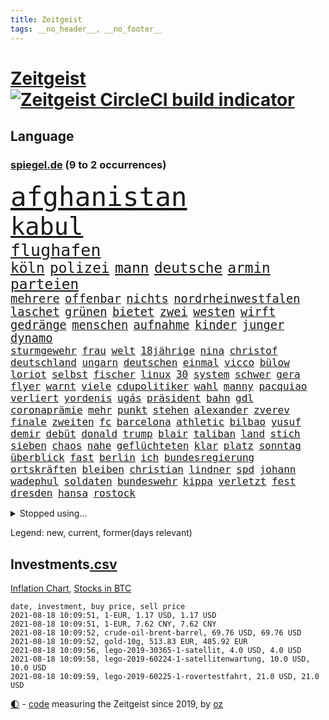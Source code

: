 ```yaml
---
title: Zeitgeist
tags: __no_header__, __no_footer__
---
```


# [Zeitgeist](https://oliz.io/zeitgeist/) [![Zeitgeist CircleCI build indicator](https://circleci.com/gh/ooz/zeitgeist.svg?style=shield)](https://circleci.com/gh/ooz/zeitgeist)

## Language

<h3><a href="https://www.spiegel.de" target="_blank">spiegel.de</a> (9 to 2 occurrences)</h3>
<p style="font-family:monospace">
<span style="font-size:32pt"><a href="news_links.html#afghanistan" class="current">afghanistan</a></span>
<br>
<span style="font-size:29pt"><a href="news_links.html#kabul" class="current">kabul</a></span>
<br>
<span style="font-size:20pt"><a href="news_links.html#flughafen" class="current">flughafen</a></span>
<br>
<span style="font-size:17pt"><a href="news_links.html#köln" class="current">köln</a></span>
<span style="font-size:17pt"><a href="news_links.html#polizei" class="current">polizei</a></span>
<span style="font-size:17pt"><a href="news_links.html#mann" class="current">mann</a></span>
<span style="font-size:17pt"><a href="news_links.html#deutsche" class="current">deutsche</a></span>
<span style="font-size:17pt"><a href="news_links.html#armin" class="current">armin</a></span>
<span style="font-size:17pt"><a href="news_links.html#parteien" class="current">parteien</a></span>
<br>
<span style="font-size:14pt"><a href="news_links.html#mehrere" class="current">mehrere</a></span>
<span style="font-size:14pt"><a href="news_links.html#offenbar" class="current">offenbar</a></span>
<span style="font-size:14pt"><a href="news_links.html#nichts" class="current">nichts</a></span>
<span style="font-size:14pt"><a href="news_links.html#nordrheinwestfalen" class="current">nordrheinwestfalen</a></span>
<span style="font-size:14pt"><a href="news_links.html#laschet" class="current">laschet</a></span>
<span style="font-size:14pt"><a href="news_links.html#grünen" class="current">grünen</a></span>
<span style="font-size:14pt"><a href="news_links.html#bietet" class="current">bietet</a></span>
<span style="font-size:14pt"><a href="news_links.html#zwei" class="current">zwei</a></span>
<span style="font-size:14pt"><a href="news_links.html#westen" class="current">westen</a></span>
<span style="font-size:14pt"><a href="news_links.html#wirft" class="current">wirft</a></span>
<span style="font-size:14pt"><a href="news_links.html#gedränge" class="current">gedränge</a></span>
<span style="font-size:14pt"><a href="news_links.html#menschen" class="current">menschen</a></span>
<span style="font-size:14pt"><a href="news_links.html#aufnahme" class="current">aufnahme</a></span>
<span style="font-size:14pt"><a href="news_links.html#kinder" class="current">kinder</a></span>
<span style="font-size:14pt"><a href="news_links.html#junger" class="current">junger</a></span>
<span style="font-size:14pt"><a href="news_links.html#dynamo" class="current">dynamo</a></span>
<br>
<span style="font-size:12pt"><a href="news_links.html#sturmgewehr" class="current">sturmgewehr</a></span>
<span style="font-size:12pt"><a href="news_links.html#frau" class="current">frau</a></span>
<span style="font-size:12pt"><a href="news_links.html#welt" class="current">welt</a></span>
<span style="font-size:12pt"><a href="news_links.html#18jährige" class="current">18jährige</a></span>
<span style="font-size:12pt"><a href="news_links.html#nina" class="new">nina</a></span>
<span style="font-size:12pt"><a href="news_links.html#christof" class="new">christof</a></span>
<span style="font-size:12pt"><a href="news_links.html#deutschland" class="current">deutschland</a></span>
<span style="font-size:12pt"><a href="news_links.html#ungarn" class="current">ungarn</a></span>
<span style="font-size:12pt"><a href="news_links.html#deutschen" class="current">deutschen</a></span>
<span style="font-size:12pt"><a href="news_links.html#einmal" class="current">einmal</a></span>
<span style="font-size:12pt"><a href="news_links.html#vicco" class="new">vicco</a></span>
<span style="font-size:12pt"><a href="news_links.html#bülow" class="current">bülow</a></span>
<span style="font-size:12pt"><a href="news_links.html#loriot" class="new">loriot</a></span>
<span style="font-size:12pt"><a href="news_links.html#selbst" class="current">selbst</a></span>
<span style="font-size:12pt"><a href="news_links.html#fischer" class="current">fischer</a></span>
<span style="font-size:12pt"><a href="news_links.html#linux" class="new">linux</a></span>
<span style="font-size:12pt"><a href="news_links.html#30" class="current">30</a></span>
<span style="font-size:12pt"><a href="news_links.html#system" class="current">system</a></span>
<span style="font-size:12pt"><a href="news_links.html#schwer" class="current">schwer</a></span>
<span style="font-size:12pt"><a href="news_links.html#gera" class="new">gera</a></span>
<span style="font-size:12pt"><a href="news_links.html#flyer" class="new">flyer</a></span>
<span style="font-size:12pt"><a href="news_links.html#warnt" class="current">warnt</a></span>
<span style="font-size:12pt"><a href="news_links.html#viele" class="current">viele</a></span>
<span style="font-size:12pt"><a href="news_links.html#cdupolitiker" class="current">cdupolitiker</a></span>
<span style="font-size:12pt"><a href="news_links.html#wahl" class="current">wahl</a></span>
<span style="font-size:12pt"><a href="news_links.html#manny" class="new">manny</a></span>
<span style="font-size:12pt"><a href="news_links.html#pacquiao" class="new">pacquiao</a></span>
<span style="font-size:12pt"><a href="news_links.html#verliert" class="current">verliert</a></span>
<span style="font-size:12pt"><a href="news_links.html#yordenis" class="new">yordenis</a></span>
<span style="font-size:12pt"><a href="news_links.html#ugás" class="new">ugás</a></span>
<span style="font-size:12pt"><a href="news_links.html#präsident" class="current">präsident</a></span>
<span style="font-size:12pt"><a href="news_links.html#bahn" class="current">bahn</a></span>
<span style="font-size:12pt"><a href="news_links.html#gdl" class="current">gdl</a></span>
<span style="font-size:12pt"><a href="news_links.html#coronaprämie" class="new">coronaprämie</a></span>
<span style="font-size:12pt"><a href="news_links.html#mehr" class="current">mehr</a></span>
<span style="font-size:12pt"><a href="news_links.html#punkt" class="current">punkt</a></span>
<span style="font-size:12pt"><a href="news_links.html#stehen" class="current">stehen</a></span>
<span style="font-size:12pt"><a href="news_links.html#alexander" class="current">alexander</a></span>
<span style="font-size:12pt"><a href="news_links.html#zverev" class="current">zverev</a></span>
<span style="font-size:12pt"><a href="news_links.html#finale" class="current">finale</a></span>
<span style="font-size:12pt"><a href="news_links.html#zweiten" class="current">zweiten</a></span>
<span style="font-size:12pt"><a href="news_links.html#fc" class="current">fc</a></span>
<span style="font-size:12pt"><a href="news_links.html#barcelona" class="current">barcelona</a></span>
<span style="font-size:12pt"><a href="news_links.html#athletic" class="new">athletic</a></span>
<span style="font-size:12pt"><a href="news_links.html#bilbao" class="new">bilbao</a></span>
<span style="font-size:12pt"><a href="news_links.html#yusuf" class="new">yusuf</a></span>
<span style="font-size:12pt"><a href="news_links.html#demir" class="new">demir</a></span>
<span style="font-size:12pt"><a href="news_links.html#debüt" class="current">debüt</a></span>
<span style="font-size:12pt"><a href="news_links.html#donald" class="current">donald</a></span>
<span style="font-size:12pt"><a href="news_links.html#trump" class="current">trump</a></span>
<span style="font-size:12pt"><a href="news_links.html#blair" class="new">blair</a></span>
<span style="font-size:12pt"><a href="news_links.html#taliban" class="current">taliban</a></span>
<span style="font-size:12pt"><a href="news_links.html#land" class="current">land</a></span>
<span style="font-size:12pt"><a href="news_links.html#stich" class="current">stich</a></span>
<span style="font-size:12pt"><a href="news_links.html#sieben" class="current">sieben</a></span>
<span style="font-size:12pt"><a href="news_links.html#chaos" class="current">chaos</a></span>
<span style="font-size:12pt"><a href="news_links.html#nahe" class="current">nahe</a></span>
<span style="font-size:12pt"><a href="news_links.html#geflüchteten" class="current">geflüchteten</a></span>
<span style="font-size:12pt"><a href="news_links.html#klar" class="current">klar</a></span>
<span style="font-size:12pt"><a href="news_links.html#platz" class="current">platz</a></span>
<span style="font-size:12pt"><a href="news_links.html#sonntag" class="current">sonntag</a></span>
<span style="font-size:12pt"><a href="news_links.html#überblick" class="current">überblick</a></span>
<span style="font-size:12pt"><a href="news_links.html#fast" class="current">fast</a></span>
<span style="font-size:12pt"><a href="news_links.html#berlin" class="current">berlin</a></span>
<span style="font-size:12pt"><a href="news_links.html#ich" class="current">ich</a></span>
<span style="font-size:12pt"><a href="news_links.html#bundesregierung" class="current">bundesregierung</a></span>
<span style="font-size:12pt"><a href="news_links.html#ortskräften" class="current">ortskräften</a></span>
<span style="font-size:12pt"><a href="news_links.html#bleiben" class="current">bleiben</a></span>
<span style="font-size:12pt"><a href="news_links.html#christian" class="current">christian</a></span>
<span style="font-size:12pt"><a href="news_links.html#lindner" class="current">lindner</a></span>
<span style="font-size:12pt"><a href="news_links.html#spd" class="current">spd</a></span>
<span style="font-size:12pt"><a href="news_links.html#johann" class="new">johann</a></span>
<span style="font-size:12pt"><a href="news_links.html#wadephul" class="new">wadephul</a></span>
<span style="font-size:12pt"><a href="news_links.html#soldaten" class="current">soldaten</a></span>
<span style="font-size:12pt"><a href="news_links.html#bundeswehr" class="current">bundeswehr</a></span>
<span style="font-size:12pt"><a href="news_links.html#kippa" class="new">kippa</a></span>
<span style="font-size:12pt"><a href="news_links.html#verletzt" class="current">verletzt</a></span>
<span style="font-size:12pt"><a href="news_links.html#fest" class="current">fest</a></span>
<span style="font-size:12pt"><a href="news_links.html#dresden" class="current">dresden</a></span>
<span style="font-size:12pt"><a href="news_links.html#hansa" class="new">hansa</a></span>
<span style="font-size:12pt"><a href="news_links.html#rostock" class="current">rostock</a></span>
</p>
<details>
<summary>Stopped using...</summary>
<p class="former" style="font-size:12pt">
festnahmen(305) schickte(305) versäumnisse(305) atmosphäre(304) besorgt(304) dutzenden(304) liefern(304) bemühungen(303) diskriminiert(303) entdeckte(303) führende(303) influencerin(303) zweifelt(303) geschrieben(302) hinweisen(302) kriminellen(302) überzeugen(302) 110(301) amsterdam(301) blickt(301) eric(301) halle(301) medizin(301) software(301) verweigern(301) überwachung(301) alkohol(300) besetzt(300) dauer(300) finanzaufsicht(300) schadet(300) spielraum(300) witz(300) zahlreicher(300) arbeitgeber(299) bahnhof(299) beschleunigt(299) demonstration(299) deswegen(299) einführen(299) europäischen(299) kandidatin(299) kommunen(299) lautet(299) literatur(299) mysteriöse(299) sex(299) solingen(299) studierenden(299) verwirrung(299) williams(299) zählt(299) anscheinend(298) asiatischen(298) begrenzen(298) dezember(298) eustaaten(298) gerichtshof(298) hebt(298) hotspots(298) lustig(298) parteitag(298) regierungen(298) respekt(298) silicon(298) ultimatum(298) unabhängigkeit(298) verpassen(298) überschattet(298) 5(297) ablauf(297) betreiber(297) coronahilfen(297) ford(297) glimpflich(297) heimlich(297) höchststand(297) persönlichen(297) ronaldo(297) schildert(297) wirecard(297) beispielen(296) bemüht(296) benennen(296) debattiert(296) dementiert(296) echte(296) eindruck(296) emmanuel(296) energien(296) first(296) fließt(296) infizierten(296) kirche(296) kohle(296) lebenslanger(296) leichter(296) macron(296) madrid(296) priester(296) regie(296) schöner(296) summe(296) umstritten(296) ungarns(296) untersuchen(296) usamerikaner(296) wirkte(296) 53(295) anerkennen(295) angestellte(295) arizona(295) awards(295) behinderung(295) co₂(295) d(295) erheblich(295) erscheinen(295) freigestellt(295) fußballs(295) geringer(295) gesunden(295) hungerstreik(295) plätze(295) sexismus(295) steuer(295) umfeld(295) vergleicht(295) wettlauf(295) wälder(295) bischofskonferenz(294) brachen(294) einziehen(294) enttäuscht(294) eugh(294) europäischer(294) gemeinsamen(294) gott(294) islamischer(294) karriereberaterin(294) klimaneutral(294) mancherorts(294) umsetzen(294) ursula(294) wirtschaftsministerium(294) wohnhaus(294) zunehmende(294) 130(293) dubai(293) erfurter(293) erhoben(293) gefängnisstrafe(293) gigantische(293) hauses(293) herrschen(293) härter(293) lkwfahrer(293) rutschen(293) spdpolitikerin(293) überwacht(293) bekanntesten(292) berichterstattung(292) coach(292) eingebrochen(292) f(292) moderator(292) märz(292) okay(292) vorantreiben(292) voraus(292) österreicher(292) 50000(291) atem(291) fernen(291) franzosen(291) infizieren(291) leipziger(291) mörder(291) nahezu(291) unfreiwillig(291) armut(290) crash(290) diego(290) erfurt(290) großbritanniens(290) illegal(290) inszeniert(290) jimmy(290) salzburg(290) spekuliert(290) verpflichtung(290) versuche(290) vorstoß(290) aktiv(289) beteiligt(289) endgültig(289) format(289) gebe(289) gesetze(289) gewaltsamen(289) lehnen(289) noten(289) restaurant(289) rom(289) torhüter(289) versteckt(289) bürgermeisterin(288) gestritten(288) leyen(288) mitgliedschaft(288) on(288) pipeline(288) rechtsaußen(288) regt(288) verwüstungen(288) achten(287) behaupten(287) erkrankung(287) finanzieren(287) forum(287) israels(287) putins(287) verläufen(287) 61(286) 94(286) ausgegeben(286) demokratischen(286) drohe(286) edward(286) fortgesetzt(286) haftstrafen(286) krawallen(286) mieter(286) mitternacht(286) neuwagen(286) verschwand(286) vorsprung(286) weite(286) boom(285) diebstahl(285) historischer(285) image(285) blamage(284) duisburg(284) legendäre(284) nächtliche(284) wahren(284) emails(283) empfohlen(283) erdrutsch(283) filmen(283) garten(283) status(283) eurecht(282) loch(282) organisation(282) ungleich(282) verstößt(282) voraussetzungen(282) 8(281) außenministerium(281) juristisch(281) pflegekräfte(281) ständig(281) tragödie(281) verstanden(281) wach(281) endgültige(280) getragen(280) golden(280) herzen(280) monats(280) präsenzunterricht(280) unregelmäßigkeiten(280) verzichten(280) auftritte(279) bande(279) fragte(279) grünenchef(279) rettete(279) wirtschaftswachstum(279) behalten(278) gemeinsame(278) telefon(278) antonio(277) bewertung(277) bezahlung(277) boykott(277) bruce(277) gefangene(277) nachbar(277) uefa(277) 49(276) bisherigen(276) herz(276) katholischen(276) marx(276) schrecken(276) spektakuläre(276) ute(276) 25000(275) apps(275) beitrag(275) coronaschutz(275) digital(275) erinnerung(275) euaustritt(275) methode(275) projekte(275) em(274) landwirtschaft(274) zuckerberg(274) rasen(273) stimmten(273) verträge(273) heutigen(272) händler(272) mobilfunknetz(272) prescht(272) verfassungsgericht(272) außerhalb(271) besiegen(271) drin(271) erzielte(271) fotografin(271) klassische(271) ruanda(271) überschritten(271) brandenburger(270) bundesamts(270) exberater(270) nötige(270) seltene(270) betrogen(269) enorme(269) erweist(269) s(269) erstochen(268) niedrig(268) stützt(268) dänische(267) frontex(267) jordan(267) umsätze(267) ämter(267) einbrecher(266) museum(266) prognose(266) 76(265) fähigkeiten(265) onlineplattformen(265) verfügbar(265) 30jähriger(264) bartsch(264) cas(264) ertrunken(264) ulrich(264) verbrennungsmotor(264) wuchs(264) boomen(263) football(263) senioren(263) tisch(263) trauern(262) verständnis(261) vorläufig(261) dortmunder(260) zurecht(259) gerieten(258) haustür(258) wechselunterricht(258) mourinho(257) palmer(257) verzögerungen(257) vorschriften(257) schwarzes(256) schätzen(256) härte(255) jones(255) kuriosen(255) sofortige(254) startup(253) wahr(253) plädoyer(252) schieben(252) vorbestraft(252) entlang(251) erlaubte(251) nächstes(250) ausgetragen(249) beworben(249) wirtschaftsleistung(249) laufbahn(247) kenia(246) kehrtwende(245) lauern(245) niedrigen(245) weltmeisterschaft(245) zufällig(245) drohung(244) zoom(244) rakete(243) renommierten(243) armen(242) indiana(242) nebenwirkungen(242) randalierer(242) rückgängig(242) vorfällen(242) delegierten(241) wasserstoff(241) unrealistisch(240) verfassungsbeschwerde(240) begleiter(239) derzeitigen(239) korrigieren(239) krach(239) berufsaussichten(238) gala(238) bundespräsidenten(237) hagen(237) mehren(237) geste(236) erleichtern(235) ausgetreten(234) krawalle(234) tobias(233) mängel(232) verweigerte(232) bundeskabinett(231) nominierungen(230) genial(228) milliardäre(228) transgender(228) rechter(227) aggressiv(226) politischer(225) behindert(223) 15jährige(222) flogen(222) kursiert(222) queere(222) schauspielern(221) trikots(221) 58(220) pérez(219) versinken(219) würzburg(219) hartz(218) ältesten(215) 450(214) abgrund(214) euland(214) matt(214) mitgefühl(213) prominenten(213) curevac(212) saisonende(212) attackierten(211) moralische(211) erneuerbare(210) heidelberg(209) präsent(209) flieger(208) rechtsbruch(207) anfragen(206) geräusche(206) entgehen(205) zurückgenommen(205) ankurbeln(203) fußballspiele(203) beigelegt(202) knappen(201) riskanten(201) fremde(200) niederländer(199) schulabschluss(199) ausbeutung(198) impfnachweis(198) rasche(198) adler(197) ag(197) infos(197) verbrauch(197) willkürlich(197) deine(196) schwacher(195) konzerten(194) burg(192) chloé(192) zhao(192) tübinger(191) verbrenner(190) championship(189) frustrierte(188) stapeln(188) windows(188) dokumentieren(187) eugrenzschutzagentur(186) jenen(186) 00(185) nachbarland(184) vereinbarung(184) palast(183) verweisen(182) lego(181) schuljahr(181) völkermord(181) blockierten(179) lehre(179) schatz(179) neuwahl(177) regelmäßige(177) taucher(177) homeschooling(176) hunden(176) neonazis(175) oscar(174) etappe(173) rudert(173) angemessene(172) rechtmäßig(172) 242(171) apokalypse(170) berücksichtigen(170) flüsse(170) trinkt(170) verschossen(170) ausstellung(168) euskirchen(168) potenziell(168) decken(167) flächendeckende(167) geiselnahme(167) leitfaden(167) v(167) 2035(166) mietern(166) california(165) exklusiv(165) traumberuf(165) überzeugung(163) königs(162) filmt(161) unzureichend(160) jersey(159) lewentz(159) wunden(159) ehrliche(158) exuspräsidenten(156) graben(156) notstand(156) carlos(155) elite(155) inzidenzwerte(155) rodriguez(155) wolken(155) rausch(154) schätzungen(153) längerem(152) aufgenommenes(151) entschuldigte(151) natotruppen(151) unternimmt(151) übernahm(151) goldene(150) recherchiert(150) abbringen(149) todesursache(149) urteile(148) export(147) magen(147) gegenden(145) usrapper(145) ausländischen(144) gebühren(144) rum(144) steuersenkungen(144) verhältnissen(143) regionalen(142) gebildet(140) kriege(140) 13jährigen(139) eingeschlagen(139) ghosn(139) tübingen(139) ökologisch(139) bauarbeiter(138) aufstellung(136) befestigt(136) freiheitsrechte(136) doppelte(135) kündigungen(135) wal(135) beileid(134) free(134) spitzenkandidaten(134) 65jährige(133) exklusive(133) geldgebern(133) strafzinsen(133) platzte(132) tribut(132) ausfahrt(131) fraktionen(131) maskenaffäre(131) maskendeals(131) niederlegen(131) mechanismus(130) verglich(130) deep(129) steffi(129) coronamaskenaffäre(128) tvinterview(128) laufender(127) mitgliedern(126) kleinflugzeug(125) belgische(124) ethikrats(124) kleinflugzeugs(124) pressefreiheit(124) staatsanwälte(123) zypern(123) ostküste(122) realistisch(121) unterschiedliche(119) bumerang(118) proben(118) miriam(116) waffenruhe(115) joseph(114) 2026(113) nachhaltigkeit(113) onlinebanking(113) professionellen(113) radfahren(113) bedankte(112) erdoğans(112) redbullpilot(111) bewältigt(110) gerungen(110) louvre(109) rügt(109) formuliert(108) tunnel(107) mindeststeuer(106) flexibilität(105) ulrike(105) biber(104) graue(104) superreichen(104) überraschungssieger(104) lebensgefährliche(103) rächt(103) wettbewerbsvorteil(103) zidane(103) zinédine(103) lösegeld(102) sturmböen(102) cannes(101) eilen(100) indischen(100) kuh(100) leiteten(100) vereinigung(100) bassist(99) bestreiten(99) homo(99) veto(99) chilenische(98) konkurrent(98) überflutetem(98) ire(96) turnierbeginn(96) klausur(95) entzündete(94) disput(93) zielen(93) verstappens(92) brian(91) peloton(91) steuerreform(91) untergang(91) zusehends(91) menschenrechtsverstöße(90) veraltet(90) annette(89) bedeute(89) faris(89) personalvorstand(89) snowden(89) verrat(89) achtung(88) tragschrauber(88) wettkämpfen(88) güterzug(87) raketenbeschuss(87) freistellen(86) jungunternehmer(86) jüngst(86) raúl(86) reisepass(86) vize(86) chatgruppe(85) cummings(85) florentino(85) höherem(85) übergriff(85) ablösen(84) anfänger(84) heizt(84) kompliment(84) steuererleichterungen(84) formulierungen(83) getroffene(83) jahrelanger(83) matchball(83) netzbetreiber(83) pornografie(83) arbeitern(82) christa(82) messerangreifer(82) missbrauche(82) reinhard(82) uboot(82) vorstände(82) charlotte(81) einschlägig(81) geburtstagsfoto(81) oslo(81) prognostizieren(81) unbezahlt(81) verschrien(81) defektes(80) gaffer(80) krass(80) planten(80) somit(80) startupgründer(80) 235(79) aufgeführt(79) landwirt(79) lohnniveau(79) stürzten(79) zugesagt(79) deuten(78) einfallen(78) eskalierten(78) fünfjahresvertrag(78) trüben(78) schwerste(77) staatstrojaner(77) breitbandausbau(76) coronatief(76) verfassungsgerichts(76) beanstandet(75) lebenslauf(75) strafverfolgung(75) ausgewählt(74) gestanden(74) konzeptkünstler(74) regierungsangaben(74) unbemerkt(74) welpenhandel(74) berücksichtigt(73) gefechten(73) homophoben(73) stadtschloss(73) unfassbar(73) lacher(72) randale(72) werdende(72) comdirect(71) dicker(71) wilfried(71) beschrieben(70) derart(70) knackte(70) vielversprechend(70) abschalteinrichtung(69) busfahrers(69) institutionen(69) kletterten(69) prügelattacke(69) enttäuschungen(68) erbgut(68) fronten(68) spezialisierte(68) wumms(68) col(67) meilenstein(67) sprintstar(67) turner(67) unweigerlich(67) würfel(67) abzusehen(66) feuerpause(66) bergetappe(65) dauerregen(65) kindergarten(65) rutschten(65) abschiebung(64) amateure(64) felix(64) gekrönt(64) herrliche(64) lehrerverband(64) nationalsozialisten(64) showbühne(64) benachteiligt(63) eingestürzt(63) energieagentur(63) entwischt(63) humboldt(63) kulturtipps(63) topsprinter(63) championsleaguetitel(62) deutschkolumne(62) engagiert(62) gegeißelt(62) lehren(62) notenbank(62) stärkeren(62) wog(62) 2040(61) glyphosat(61) landtags(61) mulmiges(61) panzers(61) verhandelte(61) bemerkte(60) fossile(60) ransomwareattacke(60) 170(59) europameisterin(59) festgenommenen(59) kapern(59) kuntz(59) listenplatz(59) spoiler(59) usrichter(59) vergraben(59) facebooks(58) ausgeben(57) ausnutzen(57) leclerc(57) majorsieger(57) populärsten(57) beigeschmack(56) extremsportler(56) finger(56) monaco(56) mühelos(56) berchtesgaden(55) darstellung(55) ehrgeiziges(55) kontinents(55) koreanischen(55) terroranschlägen(55) tröstete(55) videospiel(55) eindeutige(54) fehlers(54) gezielten(54) morgenstunden(54) bundesrichter(53) floskeln(53) a61(52) erhalt(52) getreten(52) berief(51) bitcoinrechner(51) eurozone(51) galaxien(51) klimaneutrale(51) prekären(51) abhalten(50) autoschlüssel(50) heiratete(50) ryanair(50) situationen(50) vollzug(50) außenhandel(49) bürgern(49) gesichtserkennung(49) konzepte(49) ai(48) allgegenwärtig(48) clearview(48) echt(48) landesvater(48) lara(48) mangelware(48) misstrauensantrag(48) unterstützern(48) verhaftung(48) 53jährige(47) bischöfe(47) machtdemonstration(47) symbolträchtigen(47) topstars(47) vereinbaren(47) vorhersehbaren(47) wandten(47) bodensee(46) bundespressekonferenz(46) identifizieren(46) jon(46) unheil(46) vorbehalten(46) weltkriegs(46) zuwanderung(46) kräftige(45) mitspielen(45) pressetermine(45) sammelt(45) unschuldig(45) finde(44) kronzeuge(44) luftfiltern(44) phoenix(44) suns(44) wahlsieger(44) bestseller(43) ertrinken(43) knöpft(43) punkband(43) traditionelle(43) unklaren(43) wahlgesetze(43) fangquoten(42) landwirtschaftsministerin(42) psychiatrischer(42) schied(42) vodafone(42) vorangebracht(42) abgeordnetengesetz(41) erpresser(41) größtenteils(41) kopfankopfrennen(41) leisteten(41) ohrfeige(41) reguliert(41) rücktrittsgesuch(41) steueroasen(41) topfavoriten(41) verstießen(41) ölraffinerie(41) 03(39) drohenden(39) erzbischofs(39) forschen(39) kündigten(39) längerer(39) mobilen(39) sommerhitze(39) versichert(39) vorerkrankungen(39) inside(38) klicks(38) perez(38) pflegeheim(38) vereitelt(38) berchtesgadener(37) engländer(37) pirouetten(37) wahlberechtigte(37) drückten(36) erlag(36) fda(36) prophezeit(36) u(36) coronaimpfnachweis(35) fraß(35) gewaltigen(35) pressesprecher(35) profil(35) sangen(35) abschiedsgeschenk(34) badeunfällen(34) hildesheim(34) pfarrer(34) verurteilter(34) vorbereitungen(34) vögel(34) militäreinsatz(33) pornhub(33) raumschiff(33) rissen(33) schämt(33) astronomen(32) auflösung(32) emfinale(32) naturkatastrophen(32) schaute(32) schreie(32) heutiger(31) paddeln(31) rängen(31) spitzenpolitiker(31) strikt(31) abbekommen(30) churchill(30) gleise(30) kreative(30) macrons(30) seenotrettern(30) transsexualität(30) uganda(30) winston(30) akademie(29) angesehen(29) beteuert(29) enttäuschend(29) hubble(29) klientel(29) obligatorisch(29) verlassene(29) wetterlage(29) denis(28) günstige(28) lgbtqgesetz(28) rekordhitze(28) selbstauflösung(28) berüchtigt(27) finalspiele(27) sklaverei(27) 60000(26) geldwäsche(26) gewandelt(26) maastricht(26) raumfahrtprogramm(26) sätze(26) dazwischen(25) demenz(25) kurzzeitig(25) norwegische(25) alphavariante(24) heftigem(24) hubbleweltraumteleskop(24) interpretiert(24) süddeutschland(24) verwandte(24) destabilisieren(23) freiräume(23) schluckauf(23) tendenz(23) tornado(23) verwenden(23) wmspitzenreiter(23) abschaffung(22) bestürzt(22) frustriert(22) gorillas(22) grundsätzlich(22) sexualisierte(22) anteile(21) beinhaltet(21) co2emissionen(21) deltawelle(21) filmfestspielen(21) springsteen(21) tagessieg(21) uswestküste(21) wahlprogramme(21) brücken(20) haie(20) pianist(20) spezies(20) 21jährigen(19) abdirahman(19) abgeordneter(19) bundeswehrhelfern(19) hagel(19) nbafinals(19) südafrikas(19) videokonferenzanbieter(19) wohlleben(19) erlangen(18) gezittert(18) nachtzug(18) tadej(18) bafin(17) betrachten(17) cavendish(17) existiert(17) georgien(17) gläser(17) olympiaauswahl(17) rockband(17) sang(17) sperrung(17) unkrautvernichtungsmittel(17) anonymer(16) belästigungen(16) bucks(16) dienstleister(16) erklimmt(16) milwaukee(16) schätzungsweise(16) unwetterschäden(16) altstar(15) brisbane(15) entlastungen(15) hackerangriffe(15) merckx(15) picassogemälde(15) pogačar(15) raumfahrtprogramms(15) zweijähriger(15) kriminalpolizei(14) kriminalreporter(14) linkenfraktionschef(14) matej(14) mohorič(14) nutztiere(14) quarantänepflicht(14) slowene(14) übersee(14) amsterdamer(13) blind(13) fußballsaison(13) jahreshälfte(13) jährlichen(13) legten(13) transfermeldungen(13) zwischendurch(13) übelkeit(13) bam(12) claude(12) deich(12) eingestürzte(12) fieber(12) gesundheitsbehörde(12) religiös(12) waggon(12) 77(11) aert(11) bewies(11) dreimalige(11) exchef(11) ostseepipeline(11) rekordtemperaturen(11) reste(11) schwiegereltern(11) wout(11)
</p>
</details>
<p>Legend: <span class="new">new</span>, <span class="current">current</span>, <span class="former">former(days relevant)</span></p>

## Investments[.csv](investments.csv)

[Inflation Chart](https://inflationchart.com),
[Stocks in BTC](https://stonksinbtc.xyz/)

```
date, investment, buy price, sell price
2021-08-18 10:09:51, 1-EUR, 1.17 USD, 1.17 USD
2021-08-18 10:09:51, 1-EUR, 7.62 CNY, 7.62 CNY
2021-08-18 10:09:52, crude-oil-brent-barrel, 69.76 USD, 69.76 USD
2021-08-18 10:09:52, gold-10g, 513.83 EUR, 485.92 EUR
2021-08-18 10:09:56, lego-2019-30365-1-satellit, 4.0 USD, 4.0 USD
2021-08-18 10:09:58, lego-2019-60224-1-satellitenwartung, 10.0 USD, 10.0 USD
2021-08-18 10:09:59, lego-2019-60225-1-rovertestfahrt, 21.0 USD, 21.0 USD
```

<footer>
<a href="javascript:toggleTheme()" class="nav">🌓</a>
- <a href="https://github.com/ooz/zeitgeist">code</a> measuring the Zeitgeist since 2019, by <a href="https://oliz.io">oz</a>
</footer>
